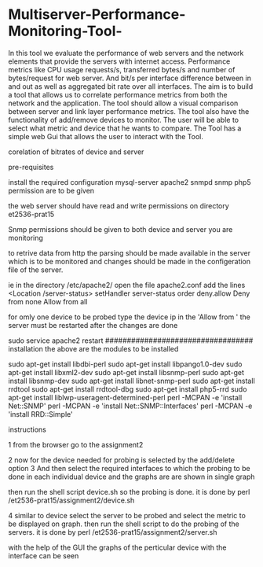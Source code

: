 # Multiserver-Performance-Monitoring-Tool-
In this tool we evaluate the performance of web servers and the network elements that provide the servers with internet access. Performance metrics like CPU usage requests/s, transferred bytes/s and number of bytes/request for web server. And bit/s per interface difference between in and out as well as aggregated bit rate over all interfaces.  The aim is to build a tool that allows us to correlate performance metrics from both the network and the application. The tool should allow a visual comparison between server and link layer performance metrics. The tool also have the functionality of add/remove devices to monitor. The user will be able to select what metric and device that he wants to compare. The Tool has a simple web Gui that allows the user to interact with the Tool. 


corelation of bitrates of device and server

pre-requisites

install the required configuration
	mysql-server
	apache2
	snmpd
	snmp
	php5
permission are to be given

the web server should have read and write permissions on directory et2536-prat15

Snmp permissions should be given to both device and server you are monitoring

to retrive data from http the parsing should be made available in the server which is to be monitored and changes should be made in the configeration file of the server.

ie in the  directory /etc/apache2/ open the file apache2.conf add the lines
<Location /server-status>
setHandler server-status
order deny.allow
Deny from none
Allow from all
</Location>

for omly one device to be probed type the device ip in the  'Allow from <IP adress>'
the server must be restarted after the changes are done 

sudo service apache2 restart
##################################
installation
 the above are the modules to be installed 


sudo apt-get install libdbi-perl
sudo apt-get install libpango1.0-dev 
sudo apt-get install  libxml2-dev
sudo apt-get install libsnmp-perl 
sudo apt-get install libsnmp-dev 
sudo apt-get install libnet-snmp-perl
sudo apt-get install rrdtool
sudo apt-get install rrdtool-dbg
sudo apt-get install php5-rrd
sudo apt-get install liblwp-useragent-determined-perl
perl -MCPAN -e 'install Net::SNMP'
perl -MCPAN -e 'install Net::SNMP::Interfaces'
perl -MCPAN -e 'install RRD::Simple'	

instructions

1 from the browser go to the assignment2 

2 now for the device needed for probing is selected by the add/delete option
3 And then select the required interfaces to which the probing to be done in each individual device and the graphs are are shown in single graph

then run the shell script device.sh so the probing is done.
it is done by perl <path of the folder>/et2536-prat15/assignment2/device.sh

4 similar to device select the server to be probed and select the metric to be displayed on graph.
then run the shell script to do the probing of the servers.
it is done by perl <path of the folder>/et2536-prat15/assignment2/server.sh

with the help of the GUI the graphs of the perticular device with the interface can be seen






